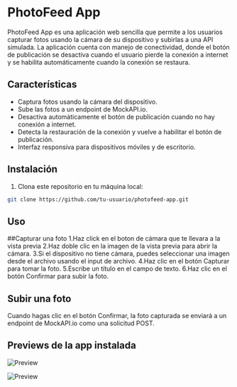 # PhotoFeed App

PhotoFeed App es una aplicación web sencilla que permite a los usuarios capturar fotos usando la cámara de su dispositivo y subirlas a una API simulada. La aplicación cuenta con manejo de conectividad, donde el botón de publicación se desactiva cuando el usuario pierde la conexión a internet y se habilita automáticamente cuando la conexión se restaura.

## Características

- Captura fotos usando la cámara del dispositivo.
- Sube las fotos a un endpoint de MockAPI.io.
- Desactiva automáticamente el botón de publicación cuando no hay conexión a internet.
- Detecta la restauración de la conexión y vuelve a habilitar el botón de publicación.
- Interfaz responsiva para dispositivos móviles y de escritorio.

## Instalación

1. Clona este repositorio en tu máquina local:

```bash
git clone https://github.com/tu-usuario/photofeed-app.git
```

## Uso

##Capturar una foto
1.Haz click en el boton de cámara que te llevara a la vista previa
2.Haz doble clic en la imagen de la vista previa para abrir la cámara.
3.Si el dispositivo no tiene cámara, puedes seleccionar una imagen desde el archivo usando el input de archivo.
4.Haz clic en el botón Capturar para tomar la foto.
5.Escribe un título en el campo de texto.
6.Haz clic en el botón Confirmar para subir la foto.

## Subir una foto
Cuando hagas clic en el botón Confirmar, la foto capturada se enviará a un endpoint de MockAPI.io como una solicitud POST.

## Previews de la app instalada

![Preview](https://andreabastidasc.github.io/photoFeedApp/assets/img/app-preview-1.jpg)

![Preview](https://andreabastidasc.github.io/photoFeedApp/assets/img/app-preview-2.jpg)

